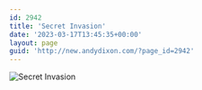 ```yaml
---
id: 2942
title: 'Secret Invasion'
date: '2023-03-17T13:45:35+00:00'
layout: page
guid: 'http://new.andydixon.com/?page_id=2942'
---
```


![Secret Invasion](https://i0.wp.com/assets.g8x2.ldn.idrivee2-23.com/posters/Secret%20Invasion%2001.jpg?w=1200&ssl=1 "Secret Invasion")